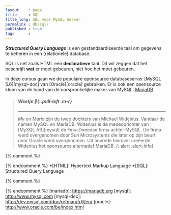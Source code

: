 ```yaml
---
layout    : page
title     : SQL
title_long: SQL voor MySQL Server
permalink : db/sql/
published : true
tags      :
---
```


***Structured Query Language*** is een gestandaardiseerde taal om gegevens te beheren in een (relationele) database.

SQL is net zoals HTML een **declaratieve** taal. Dit wil zeggen dat het beschrijft **wat** er moet gebeuren, niet hoe het moet gebeuren.

In deze cursus gaan we de populaire opensource databaseserver [MySQL 5.6][mysql-doc] van [Oracle][oracle] gebruiken. Er is ook een opensource kloon van de hand van de oorspronkelijke maker van MySQL: [MariaDB](https://mariadb.org/).

> ##### **Weetje** *:book:*{:.pull-left .m-r}
> ---
> *My* en *Maria* zijn de twee dochters van Michael Widenius. Vandaar de namen MySQL en MariaDB. Widenius is de medeoprichter van [MySQL AB][mysql] de Fins-Zweedse firma achter MySQL. De firma werd overgenomen door Sun Microsystems die later op zijn beurt door Oracle werd overgenomen. Uit onvrede hierover creëerde Widenius het opensource alternatief MariaDB.
{:.alert .alert-info}


{% comment %}
<!-- ⚓ Afkortingen -->
{% endcomment %}
*[HTML]:                    Hypertext Markup Language
*[SQL]:                     Structured Query Language

{% comment %}
<!-- ⚓ Hyperlinks -->
{% endcomment %}
[mariadb]:                  https://mariadb.org
[mysql]:                    http://www.mysql.com
[mysql-doc]:                http://dev.mysql.com/doc/refman/5.6/en/
[oracle]:                   http://www.oracle.com/be/index.html
